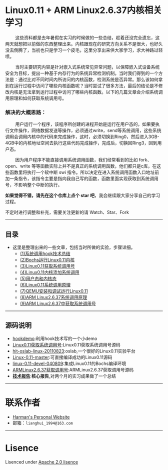 # Linux0.11 + ARM Linux2.6.37内核相关学习

　 　这些资料都是去年暑假在实习的时候做的一些总结，趁着还没完全遗忘，这两天就想把以前做的东西整理出来。内核跟现在的研究方向关系不是很大，也好久没去倒腾了，当初也只是学习一个皮毛，这里分享出来供大家学习，求大神路过轻喷。

　 　当时主要研究内容是针对嵌入式系统常见异常问题，以保障嵌入式设备系统安全为目标，提出一种基于内存行为的系统异常检测机制。当时我们得到的一个方法是：通过比对不同时间内所访问的内核函数，检测系统是否异常。那么该如何拿到在运行过程中访问了哪些内核函数呢？当时尝试了很多方法，最后的结论是不修改内核是无法拿到运行过程中访问了哪些内核函数。以下的几篇文章会介绍系统调用原理和如何获取系统调用号。

### 解决的大概思路：
　 　用户运行一个程序，该程序所创建的进程开始是运行在用户态的，如果要执行文件操作，网络数据发送等操作，必须通过write，send等系统调用，这些系统调用会调用内核中的代码来完成操作，这时，必须切换到Ring0，然后进入3GB-4GB中的内核地址空间去执行这些代码完成操作，完成后，切换回Ring3，回到用户态。

　 　因为用户程序不能直接调用系统调用函数，我们经常看到的比如 fork、open、write 等等函数实际上并不是真正的系统调用函数，他们都只是c库，在这些函数里将执行一个软中断 swi 指令。所以决定在进入系统调用函数入口地址前加一条指令，该指令主要是指向我自己写的函数，函数里面实现获取到系统调用号，不影响整个中断的执行。

**如果觉得不错，请先在这个仓库上点个 star 吧**，我会继续跟大家分享自己的学习过程。

不定时进行调整和补充，需要关注更新的请 Watch、Star、Fork

-----

## 目录

- 这里是整理出来的一些文章，包括当时所做的实验，步骤详细。
  - [(1)系统调用hook技术总结](http://harmansecurity.cn/2017/05/19/%E7%B3%BB%E7%BB%9F%E8%B0%83%E7%94%A8Hook%E6%8A%80%E6%9C%AF%E6%80%BB%E7%BB%93/)
  - [(2)Bochs运行Linux0.11内核](http://harmansecurity.cn/2017/05/19/Bochs%E8%BF%90%E8%A1%8CLinux0.11%E5%86%85%E6%A0%B8/)
  - [(3)Linux0.11获取系统调用号](http://harmansecurity.cn/2017/05/19/Linux0.11%E8%8E%B7%E5%8F%96%E7%B3%BB%E7%BB%9F%E8%B0%83%E7%94%A8%E5%8F%B7/)
  - [(4)Linux0.11内核添加系统调用](http://harmansecurity.cn/2017/05/19/Linux0.11%E5%86%85%E6%A0%B8%E6%B7%BB%E5%8A%A0%E7%B3%BB%E7%BB%9F%E8%B0%83%E7%94%A8/)
  - [(5)用户态和内核态](http://harmansecurity.cn/2017/05/19/%E7%94%A8%E6%88%B7%E6%80%81%E5%92%8C%E5%86%85%E6%A0%B8%E6%80%81/)
  - [(6)Linux0.11系统调用原理 ](http://harmansecurity.cn/2017/05/19/Linux0.11%E7%B3%BB%E7%BB%9F%E8%B0%83%E7%94%A8%E5%8E%9F%E7%90%86/)
  - [(7)QEMU安装和调试运行Linux0.11](http://harmansecurity.cn/2017/05/19/QEMU%E5%AE%89%E8%A3%85%E5%92%8C%E8%B0%83%E8%AF%95%E8%BF%90%E8%A1%8CLinux0.11/)
  - [(8)ARM Linux2.6.37系统调用原理 ](http://harmansecurity.cn/2017/05/19/ARM%20Linux2.6.37%E7%B3%BB%E7%BB%9F%E8%B0%83%E7%94%A8%E5%8E%9F%E7%90%86/)
  - [(9)ARM Linux2.6.37中获取系统调用号 ](http://harmansecurity.cn/2017/05/19/ARM%20Linux2.6.37%E4%B8%AD%E8%8E%B7%E5%8F%96%E7%B3%BB%E7%BB%9F%E8%B0%83%E7%94%A8%E5%8F%B7/)

-----

## 源码说明

- [hookdemo](/hookdemo):利用hook技术写的一个小demo
- [Linux0.11获取系统调用号](/Linux0.11获取系统调用号):Linux0.11获取系统调用号源码
- [hit-oslab-linux-20110823](/hit-oslab-linux-20110823/oslab):oslab,一个很好的Linux0.11实验平台
- [Linux-0.11-master](/Linux-0.11-master):可直接编译成功的Linux0.11源码
- [linux-0.11-devel-040809](/linux-0.11-devel-040809):集成Linux0.11的Bochs编译环境
- [ARMLinux2.6.37获取调用号](/ARMLinux2.6.37获取调用号):ARMLinux2.6.37获取调用号源码
- [**技术报告**]():**核心报告**,对两个月的实习成果做了一个总结


-----

# 联系作者

- [Harman's Personal Website](http://harmansecurity.cn/)
- 邮箱：`lianghui_1994@163.com`

-----

# Lisence

Lisenced under [Apache 2.0 lisence](http://opensource.org/licenses/Apache-2.0)
